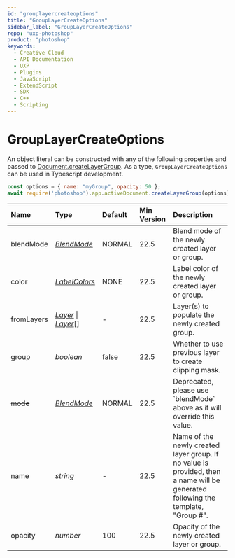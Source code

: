 ```yaml
---
id: "grouplayercreateoptions"
title: "GroupLayerCreateOptions"
sidebar_label: "GroupLayerCreateOptions"
repo: "uxp-photoshop"
product: "photoshop"
keywords:
  - Creative Cloud
  - API Documentation
  - UXP
  - Plugins
  - JavaScript
  - ExtendScript
  - SDK
  - C++
  - Scripting
---
```


# GroupLayerCreateOptions

An object literal can be constructed with any of the following properties
and passed to [Document.createLayerGroup](/ps_reference/classes/document/#createlayergroup).
As a type, `GroupLayerCreateOptions` can be used in Typescript development.

```javascript
const options = { name: "myGroup", opacity: 50 };
await require('photoshop').app.activeDocument.createLayerGroup(options);
```

| Name | Type | Default | Min Version | Description |
| :------ | :------ | :------ | :------ | :------ |
| blendMode | [*BlendMode*](/ps_reference/modules/constants/#blendmode) | NORMAL | 22.5 | Blend mode of the newly created layer or group. |
| color | [*LabelColors*](/ps_reference/modules/constants/#labelcolors) | NONE | 22.5 | Label color of the newly created layer or group. |
| fromLayers | [*Layer*](/ps_reference/classes/layer/) \| [*Layer*](/ps_reference/classes/layer/)[] | - | 22.5 | Layer(s) to populate the newly created group. |
| group | *boolean* | false | 22.5 | Whether to use previous layer to create clipping mask. |
| ~~mode~~ | [*BlendMode*](/ps_reference/modules/constants/#blendmode) | NORMAL | 22.5 | Deprecated, please use &#x60;blendMode&#x60; above as it will override this value. |
| name | *string* | - | 22.5 | Name of the newly created layer group. If no value is provided, then a name will be generated following the template, &quot;Group #&quot;. |
| opacity | *number* | 100 | 22.5 | Opacity of the newly created layer or group. |
